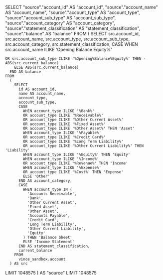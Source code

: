 SELECT
  "source"."account_id" AS "account_id",
  "source"."account_name" AS "account_name",
  "source"."account_type" AS "account_type",
  "source"."account_sub_type" AS "account_sub_type",
  "source"."account_category" AS "account_category",
  "source"."statement_classification" AS "statement_classification",
  "source"."balance" AS "balance"
FROM
  (
    SELECT
      src.account_id,
      src.account_name,
      src.account_type,
      src.account_sub_type,
      src.account_category,
      src.statement_classification,
      CASE
        WHEN src.account_name ILIKE 'Opening Balance Equity%'
       
    OR src.account_sub_type ILIKE '%Opening%Balance%Equity%' THEN - ABS(src.current_balance)
        ELSE ABS(src.current_balance)
      END AS balance
    FROM
      (
        SELECT
          id AS account_id,
          name AS account_name,
          account_type,
          account_sub_type,
          CASE
            WHEN account_type ILIKE '%Bank%'
            OR account_type ILIKE '%Receivable%'
            OR account_type ILIKE '%Other Current Asset%'
            OR account_type ILIKE '%Fixed Asset%'
            OR account_type ILIKE '%Other Asset%' THEN 'Asset'
            WHEN account_type ILIKE '%Payable%'
            OR account_type ILIKE '%Credit Card%'
            OR account_type ILIKE '%Long Term Liability%'
            OR account_type ILIKE '%Other Current Liability%' THEN 'Liability'
            WHEN account_type ILIKE '%Equity%' THEN 'Equity'
            WHEN account_type ILIKE '%Income%'
            OR account_type ILIKE '%Revenue%' THEN 'Income'
            WHEN account_type ILIKE '%Expense%'
            OR account_type ILIKE '%Cost%' THEN 'Expense'
            ELSE 'Other'
          END AS account_category,
          CASE
            WHEN account_type IN (
              'Accounts Receivable',
              'Bank',
              'Other Current Asset',
              'Fixed Asset',
              'Other Asset',
              'Accounts Payable',
              'Credit Card',
              'Long Term Liability',
              'Other Current Liability',
              'Equity'
            ) THEN 'Balance Sheet'
            ELSE 'Income Statement'
          END AS statement_classification,
          current_balance
        FROM
          vince_sandbox.account
      ) AS src
   
LIMIT
      1048575
  ) AS "source"
LIMIT
  1048575